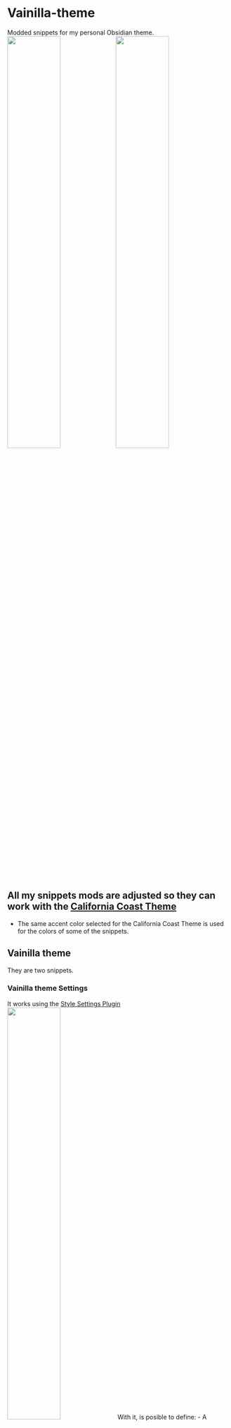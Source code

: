 # Vainilla-theme
Modded snippets for my personal Obsidian theme.
<img src="/Screenshots/light-mode.png" width="49%"><img src="/Screenshots/dark-mode.png" width="49%">


## All my snippets mods are adjusted so they can work with the [California Coast Theme](https://github.com/mgmeyers/obsidian-california-coast-theme)
- The same accent color selected for the California Coast Theme is used for the colors of some of the snippets.

## Vainilla theme
They are two snippets.
### Vainilla theme Settings
It works using the [Style Settings Plugin](https://github.com/mgmeyers/obsidian-style-settings)
<img src="/Screenshots/Vainilla Style settings.png" width="49%">
With it, is posible to define:
	- A different font family for the editor.
	- Headers (and H6) preview font family
	- Change the UI font size.
	- General text-align.
	- EDITOR
  	- Choose between the accent, mute and normal color for the markdown rendering color (**, __, [[" width="49%">) and footnotes.
  	- The font-family and font-style for the [Text in brackets], the code font-family, the inline font-style and the code color.
	- PREVIEW
  	- Change the font-family, font-style and font-decoration of
    	- internal links, external links, code, tag. 


<img src="/Screenshots/editor-dark.png" width="49%"> <img src="/Screenshots/Editor-clear.png" width="49%">


  - MERMAID
  - Change the mermaid font-family, font-color and node stroke, node stroke width and the fill-color of the nodes.
  - Select the mermaid scale.
  <img src="/Screenshots/mermaid.png" width="49%">

#### Fonts:
  - UI font: Poppins Latin
  - Body Font: Atkinson Hyperlegible
  - body font features: Niramit
  - Monospace font: Victor Mono

### Plugin for Misc-Kustom snippet settings
  - 
####  Kustom fonts
  - Headers: Bondi
  - Editor font: Victor Mono
  - \[In brackets font]: Ticketing
  - Tag font: Unica One
  - Internal links: KG Hard Candy Striped
  - External links: Trochut
  - Mermaid font: Alegreya Sans SC

#### Vainilla theme snippets

##### Vainilla theme

  - Base color from California Coast changed, based in material ocean.
```
  :root{
	--color-black-rgb: 15, 17, 26;
	--color-white-rgb: 229,233,240;
}
```
- I added some variables to work with shades of the accent color. 
  
  #### Nav&tag pane
  mod from [ITS-Theme](https://github.com/SlRvb/Obsidian--ITS-Theme)
  <img src="/Screenshots/navpanel.png" width="49%">
  ##tags
  <img src="/Screenshots/tags.png" width="49%">
  tags have a bullet style. it doesn't affect the tag pane.
  
#### header lines

 Based on the horizontal gradient line in Preview [source](https://github.com/Dmitriy-Shulha/obsidian-css-snippets/blob/master/Snippets/Lines%20-%20horizontal.md), I also added lines before the headings.
 <img src="/Screenshots/header-preview.png" width="49%"> 

##### Quotes
I changed the quote style.
<img src="/Screenshots/quote.png" width="49%">



### Snippets
##### Admonition plus
[Admonition-extras](https://github.com/chetachiezikeuzor/Obsidian-Snippets/blob/main/Admonition%20Extras.css)
Mod style
<img src="/Screenshots/admonition-cite.png" width="49%">
<img src="/Screenshots/admonition-information.png" width="49%">

##### Aside blocks
 They modded from [ITS-Theme](https://github.com/SlRvb/Obsidian--ITS-Theme). This are an aside note and an inline aside note.
<img src="/Screenshots/aside.png" width="49%">
The aside hidden note shows when hovered. 
<img src="/Screenshots/aside-show.png" width="49%">
<img src="/Screenshots/aside-hidden.png" width="49%">

##### Bigger Preview
Bigger preview
  [Source](https://github.com/chetachiezikeuzor/Obsidian-Snippets#Bigger-Popovers)
  <img src="/Screenshots/Bigger-preview.png" width="49%">
  
##### Bullet Point Relationship Lines
   I moded it so it starts with the accent color. Also, I changed to a dotted line.
  [Point relationship lines - rainbow colors](https://forum.obsidian.md/t/meta-post-common-css-hacks/1978/334)
  
  <img src="/Screenshots/outliner-preview.png" width="49%"><img src="/Screenshots/outliner-edit.css.png" width="49%">
 
  ##### Checklist
  <img src="/Screenshots/checklist.png" width="49%"> <img src="/Screenshots/checklist-edit.png" width="49%">
  [Checkbox](https://github.com/deathau/obsidian-snippets/blob/main/checkbox.css) 
  I just changed some colors. 
  
  ##### Image flags
<img src="/Screenshots/image-flag.png" width="49%">
- Image Flags Snippet by [Lithou](http://github.com/lithou/sandbox)
- Almost no modifications.

##### Inline block embeds
Inline block embeds [here](https://github.com/deathau/obsidian-snippets/blob/main/inline-block-embeds.css)  
<img src="/Screenshots/inline.png" width="49%">

##### Org-sidian

Org-sidian bullets headings. [Source](https://github.com/santiyounger/Org-sidian-Bullets)
I changed some of the bullets.
<img src="/Screenshots/header-edit.png" width="49%">
  

##### Pretty highlights

<img src="/Screenshots/highlights_.png" width="49%"> 
- Original snippet [here](https://github.com/chetachiezikeuzor/Obsidian-Snippets#Pretty-Highlights).
- My modded version [here](): I added another marker, the aqua one. I added some colors based Material Ocean palette. [Here are some samples] of how almost all the color options look.
- Then, I added some color codes based on pastel highlighters.

##### Stylized buttons
[Buttons - stylized](https://github.com/Dmitriy-Shulha/obsidian-css-snippets/blob/master/Snippets/Buttons%20-%20stylized.md)
<img src="/Screenshots/Clear button.png" width="49%"> <img src="/Screenshots/Dark button.png" width="49%"> This + the native style settings in the buton plugin. Hover.

##### Tables
##### Tables
[Tables that look like latex tables](https://forum.obsidian.md/t/obsidian-tables-that-look-like-latex-tables-with-css/16683) Mod
<img src="/Screenshots/table-academia.png" width="49%">
[Tables invisibile cssclass](https://github.com/PurpleGuitar/obsidian-snippets/blob/main/tables-invisible-cssclass.css) Mod
<img src="/Screenshots/table-transparent.png" width="49%">
<img src="/Screenshots/table-default.png" width="49%">

##### VIM MODE
<img src="/Screenshots/Vim.png" width="49%">

Vim mode with line focus [Source](https://forum.obsidian.md/t/meta-post-common-css-hacks/1978/17) No mod.

